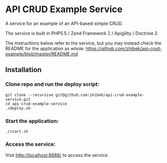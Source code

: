 API CRUD Example Service
========================

A service for an example of an API-based simple CRUD.

The service is built in PHP5.5 / Zend Framework 2 / Apigility / Doctrine 2.

The instructions below refer to the service, but you may instead check the README for the application as whole:
https://github.com/zhibek/api-crud-example/blob/master/README.md


Installation
------------

### Clone repo and run the deploy script:

    git clone --recursive git@github.com:zhibek/api-crud-example-service.git
    cd api-crud-example-service
    ./deploy.sh


### Start the application:

    ./start.sh


### Access the service:

Visit [http://localhost:8888/](http://localhost:8888/) to access the service.